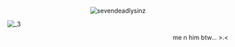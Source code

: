 <p align="center"> <img src="https://komarev.com/ghpvc/?username=sevendeadlysinz&label=%20expendables&color=FFFFFF&style=flat" alt="sevendeadlysinz" /> </p>

![_3](https://github.com/user-attachments/assets/849e0a49-074b-4e17-b585-0d66c4fe915f)

<p align="right"> me n him btw... >.< </p>
